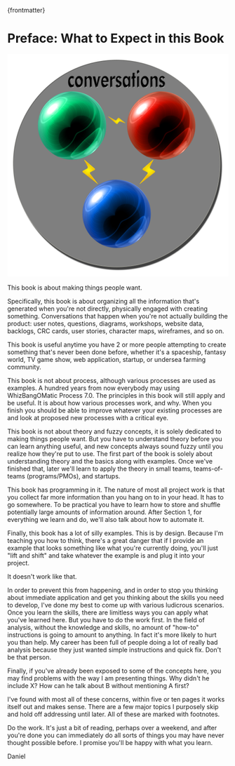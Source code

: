 {frontmatter}

# Preface: What to Expect in this Book

![Have more creative and productive conversations by understanding how they work](images/conversations.png)

This book is about making things people want.

Specifically, this book is about organizing all the information that's generated when you're not directly, physically engaged with creating something. Conversations that happen when you're not actually building the product: user notes, questions, diagrams, workshops, website data, backlogs, CRC cards, user stories, character maps, wireframes, and so on.

This book is useful anytime you have 2 or more people attempting to create something that's never been done before, whether it's a spaceship, fantasy world, TV game show, web application, startup, or undersea farming community.

This book is not about process, although various processes are used as examples. A hundred years from now everybody may using WhizBangOMatic Process 7.0. The principles in this book will still apply and be useful. It is about how various processes work, and why. When you finish you should be able to improve whatever your existing processes are and look at proposed new processes with a critical eye.

This book is not about theory and fuzzy concepts, it is solely dedicated to making things people want. But you have to understand theory before you can learn anything useful, and new concepts always sound fuzzy until you realize how they're put to use. The first part of the book is solely about understanding theory and the basics along with examples. Once we've finished that, later we'll learn to apply the theory in small teams, teams-of-teams (programs/PMOs), and startups.

This book has programming in it. The nature of most all project work is that you collect far more information than you hang on to in your head. It has to go somewhere. To be practical you have to learn how to store and shuffle potentially large amounts of information around. After Section 1, for everything we learn and do, we'll also talk about how to automate it.

Finally, this book has a lot of silly examples. This is by design. Because I'm teaching you how to think, there's a great danger that if I provide an example that looks something like what you're currently doing, you'll just "lift and shift" and take whatever the example is and plug it into your project. 

It doesn't work like that.

In order to prevent this from happening, and in order to stop you thinking about immediate application and get you thinking about the skills you need to develop, I've done my best to come up with various ludicrous scenarios. Once you learn the skills, there are limitless ways you can apply what you've learned here. But you have to do the work first. In the field of analysis, without the knowledge and skills, no amount of "how-to" instructions is going to amount to anything. In fact it's more likely to hurt you than help. My career has been full of people doing a lot of really bad analysis because they just wanted simple instructions and quick fix. Don't be that person.

Finally, if you've already been exposed to some of the concepts here, you may find problems with the way I am presenting things. Why didn't he include X? How can he talk about B without mentioning A first?

I've found with most all of these concerns, within five or ten pages it works itself out and makes sense. There are a few major topics I purposely skip and hold off addressing until later. All of these are marked with footnotes.

Do the work. It's just a bit of reading, perhaps over a weekend, and after you're done you can immediately do all sorts of things you may have never thought possible before. I promise you'll be happy with what you learn.

Daniel